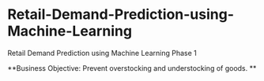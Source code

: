 # Retail-Demand-Prediction-using-Machine-Learning
Retail Demand Prediction using Machine Learning Phase 1

**Business Objective: Prevent overstocking and understocking of goods. **
